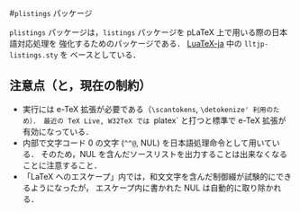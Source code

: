#`plistings` パッケージ

`plistings` パッケージは，`listings` パッケージを pLaTeX 上で用いる際の日本語対応処理を
強化するためのパッケージである．
[LuaTeX-ja](https://osdn.jp/projects/luatex-ja/wiki/FrontPage) 中の `lltjp-listings.sty` を
ベースとしている．

## 注意点（と，現在の制約）

* 実行には e-TeX 拡張が必要である（`\scantokens`, `\detokenize' 利用のため）．
  最近の TeX Live, W32TeX では `platex` と打つと標準で e-TeX 拡張が有効になっている．
* 内部で文字コード 0 の文字 (`^^@`, NUL) を日本語処理命令として用いている．
  そのため，NUL を含んだソースリストを出力することは出来なくなることに注意すること．
* 「LaTeX へのエスケープ」内では，和文文字を含んだ制御綴が試験的にできるようになったが，
   エスケープ内に書かれた NUL は自動的に取り除かれる．

